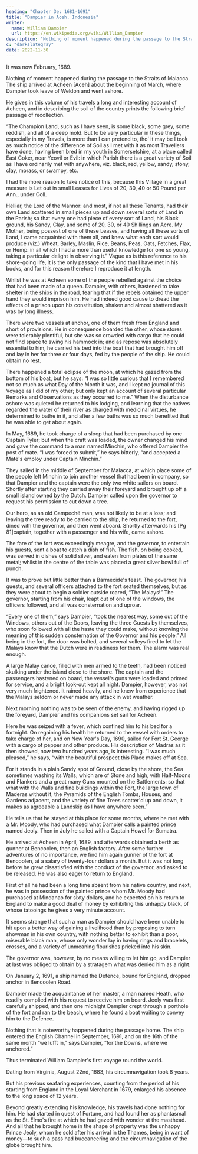 ```yaml
---
heading: "Chapter 3e: 1681-1691"
title: "Dampier in Aceh, Indonesia"
writer:
  name: William Dampier
  url: https://en.wikipedia.org/wiki/William_Dampier
description: "Nothing of moment happened during the passage to the Straits of Malacca. The ship arrived at Acheen [Aceh] about the beginning of March"
c: "darkslategray"
date: 2022-11-30
---
```



It was now February, 1689. 

Nothing of moment happened during the passage to the Straits of Malacca. The ship arrived at Acheen [Aceh] about the beginning of March, where Dampier took leave of Weldon and went ashore. 

He gives in this volume of his travels a long and interesting account of Acheen, and in describing the soil of the country prints the following brief passage of recollection. 

“The Champion Land, such as I have seen, is some black, some grey, some reddish, and all of a deep mold. But to be very particular in these things, especially in my Travels, is more than I can pretend to, tho' it may be I took as much notice of the difference of Soil as I met with it as most Travellers have done, having been bred in my youth in Somersetshire, at a place called East Coker, near Yeovil or Evil: in which Parish there is a great variety of Soil as I have ordinarily met with anywhere, viz. black, red, yellow, sandy, stony, clay, morass, or swampy, etc. 

I had the more reason to take notice of this, because this Village in a great measure is Let out in small Leases for Lives of 20, 30, 40 or 50 Pound per Ann., under Coll. 

Helliar, the Lord of the Mannor: and most, if not all these Tenants, had their own Land scattered in small pieces up and down several sorts of Land in the Parish; so that every one had piece of every sort of Land, his Black ground, his Sandy, Clay, and some of 20, 30, or 40 Shillings an Acre. My Mother, being possest of one of these Leases, and having all these sorts of Land, I came acquainted with them all, and knew what each sort would produce (viz.) Wheat, Barley, Maslin, Rice, Beans, Peas, Oats, Fetches, Flax, or Hemp: in all which I had a more than useful knowledge for one so young, taking a particular delight in observing it.” Vague as is this reference to his shore-going life, it is the only passage of the kind that I have met in his books, and for this reason therefore I reproduce it at length.

Whilst he was at Acheen some of the people rebelled against the choice that had been made of a queen. Dampier, with others, hastened to take shelter in the ships in the road, fearing that if the rebels obtained the upper hand they would imprison him. He had indeed good cause to dread the effects of a prison upon his constitution, shaken and almost shattered as it was by long illness. 

There were two vessels at anchor, one of them fresh from England and short of provisions. He in consequence boarded the other, whose stores were tolerably plentiful, but she was so crowded with cargo that he could not find space to swing his hammock in; and as repose was absolutely essential to him, he carried his bed into the boat that had brought him off and lay in her for three or four days, fed by the people of the ship. He could obtain no rest. 

There happened a total eclipse of the moon, at which he gazed from the bottom of his boat, but he says: “I was so little curious that I remembered not so much as what Day of the Month it was, and I kept no journal of this Voyage as I did of my other; but only kept an account of several particular Remarks and Observations as they occurred to me.” When the disturbance ashore was quieted he returned to his lodging, and learning that the natives regarded the water of their river as charged with medicinal virtues, he determined to bathe in it, and after a few baths was so much benefited that he was able to get about again. 

In May, 1689, he took charge of a sloop that had been purchased by one Captain Tyler; but when the craft was loaded, the owner changed his mind and gave the command to a man named Minchin, who offered Dampier the post of mate. “I was forced to submit,” he says bitterly, “and accepted a Mate's employ under Captain Minchin.” 

They sailed in the middle of September for Malacca, at which place some of the people left Minchin to join another vessel that had been in company, so that Dampier and the captain were the only two white sailors on board. Shortly after starting they carried away their foreyard and brought up off a small island owned by the Dutch. Dampier called upon the governor to request his permission to cut down a tree. 

Our hero, as an old Campeché man, was not likely to be at a loss; and leaving the tree ready to be carried to the ship, he returned to the fort, dined with the governor, and then went aboard. Shortly afterwards his [Pg 81]captain, together with a passenger and his wife, came ashore. 

The fare of the fort was exceedingly meagre, and the governor, to entertain his guests, sent a boat to catch a dish of fish. The fish, on being cooked, was served in dishes of solid silver, and eaten from plates of the same metal; whilst in the centre of the table was placed a great silver bowl full of punch. 

It was to prove but little better than a Barmecide's feast. The governor, his guests, and several officers attached to the fort seated themselves, but as they were about to begin a soldier outside roared, “The Malays!” The governor, starting from his chair, leapt out of one of the windows, the officers followed, and all was consternation and uproar. 

“Every one of them,” says Dampier, “took the nearest way, some out of the Windows, others out of the Doors, leaving the three Guests by themselves, who soon followed with all the haste they could make, without knowing the meaning of this sudden consternation of the Governor and his people.” All being in the fort, the door was bolted, and several volleys fired to let the Malays know that the Dutch were in readiness for them. The alarm was real enough. 

A large Malay canoe, filled with men armed to the teeth, had been noticed skulking under the island close to the shore. The captain and the passengers hastened on board, the vessel's guns were loaded and primed for service, and a bright look-out kept all night. Dampier, however, was not very much frightened. It rained heavily, and he knew from experience that the Malays seldom or never made any attack in wet weather. 

Next morning nothing was to be seen of the enemy, and having rigged up the foreyard, Dampier and his companions set sail for Acheen. 

Here he was seized with a fever, which confined him to his bed for a fortnight. On regaining his health he returned to the vessel with orders to take charge of her, and on New Year's Day, 1690, sailed for Fort St. George with a cargo of pepper and other produce. His description of Madras as it then showed, now two hundred years ago, is interesting. “I was much pleased,” he says, “with the beautiful prospect this Place makes off at Sea.

For it stands in a plain Sandy spot of Ground, close by the shore, the Sea sometimes washing its Walls; which are of Stone and high, with Half-Moons and Flankers and a great many Guns mounted on the Battlements: so that what with the Walls and fine buildings within the Fort, the large town of Maderas without it, the Pyramids of the English Tombs, Houses, and Gardens adjacent, and the variety of fine Trees scatter'd up and down, it makes as agreeable a Landskip as I have anywhere seen.” 

He tells us that he stayed at this place for some months, where he met with a Mr. Moody, who had purchased what Dampier calls a painted prince named Jeoly. Then in July he sailed with a Captain Howel for Sumatra.

He arrived at Acheen in April, 1689, and afterwards obtained a berth as gunner at Bencoolen, then an English factory. After some further adventures of no importance, we find him again gunner of the fort at Bencoolen, at a salary of twenty-four dollars a month. But it was not long before he grew dissatisfied with the conduct of the governor, and asked to be released. He was also eager to return to England. 

First of all he had been a long time absent from his native country, and next, he was in possession of the painted prince whom Mr. Moody had purchased at Mindanao for sixty dollars, and he expected on his return to England to make a good deal of money by exhibiting this unhappy black, of whose tatooings he gives a very minute account. 

It seems strange that such a man as Dampier should have been unable to hit upon a better way of gaining a livelihood than by proposing to turn showman in his own country, with nothing better to exhibit than a poor, miserable black man, whose only wonder lay in having rings and bracelets, crosses, and a variety of unmeaning flourishes pricked into his skin. 

The governor was, however, by no means willing to let him go, and Dampier at last was obliged to obtain by a stratagem what was denied him as a right. 

On January 2, 1691, a ship named the Defence, bound for England, dropped anchor in Bencoolen Road. 

Dampier made the acquaintance of her master, a man named Heath, who readily complied with his request to receive him on board. Jeoly was first carefully shipped, and then one midnight Dampier crept through a porthole of the fort and ran to the beach, where he found a boat waiting to convey him to the Defence. 

Nothing that is noteworthy happened during the passage home. The ship entered the English Channel in September, 1691, and on the 16th of the same month “we lufft in,” says Dampier, “for the Downs, where we anchored.”

Thus terminated William Dampier's first voyage round the world. 

Dating from Virginia, August 22nd, 1683, his circumnavigation took 8 years. 

But his previous seafaring experiences, counting from the period of his starting from England in the Loyal Merchant in 1679, enlarged his absence to the long space of 12 years. 

Beyond greatly extending his knowledge, his travels had done nothing for him. He had started in quest of Fortune, and had found her as phantasmal as the St. Elmo's fire at which he had gazed with wonder at the masthead. And all that he brought home in the shape of property was the unhappy Prince Jeoly, whom he sold after his arrival in the Thames, being in want of money—to such a pass had buccaneering and the circumnavigation of the globe brought him.
